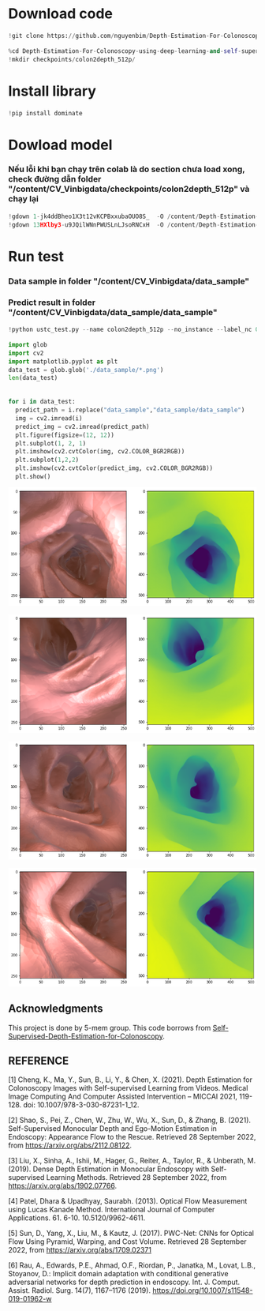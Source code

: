 # Download code


```python
!git clone https://github.com/nguyenbim/Depth-Estimation-For-Colonoscopy-using-deep-learning-and-self-supervised-learning.git
```



```python
%cd Depth-Estimation-For-Colonoscopy-using-deep-learning-and-self-supervised-learning/
!mkdir checkpoints/colon2depth_512p/
```


# Install library


```python
!pip install dominate
```



# Dowload model

### Nếu lỗi khi bạn chạy trên colab là do section chưa load xong, check đường dẫn folder "/content/CV_Vinbigdata/checkpoints/colon2depth_512p" và chạy lại


```python
!gdown 1-jk4ddBheo1X3t12vKCPBxxubaOUO8S_  -O /content/Depth-Estimation-For-Colonoscopy-using-deep-learning-and-self-supervised-learning/checkpoints/colon2depth_512p/80_net_D.pth
!gdown 13HXlby3-u9JQilWNnPWUSLnLJsoRNCxH  -O /content/Depth-Estimation-For-Colonoscopy-using-deep-learning-and-self-supervised-learning/checkpoints/colon2depth_512p/80_net_G.pth
```



# Run test



### Data sample in folder "/content/CV_Vinbigdata/data_sample"
### Predict result in folder "/content/CV_Vinbigdata/data_sample/data_sample"


```python
!python ustc_test.py --name colon2depth_512p --no_instance --label_nc 0 --which_epoch 80
```

```python
import glob
import cv2
import matplotlib.pyplot as plt
data_test = glob.glob('./data_sample/*.png')
len(data_test)
```


```python

for i in data_test:
  predict_path = i.replace("data_sample","data_sample/data_sample")
  img = cv2.imread(i)
  predict_img = cv2.imread(predict_path)
  plt.figure(figsize=(12, 12))
  plt.subplot(1, 2, 1)
  plt.imshow(cv2.cvtColor(img, cv2.COLOR_BGR2RGB))
  plt.subplot(1,2,2)
  plt.imshow(cv2.cvtColor(predict_img, cv2.COLOR_BGR2RGB))
  plt.show()
```


    
![png](static/static1.png)
    



    
![png](static/static2.png)
    



    
![png](static/static3.png)
    



    
![png](static/static4.png)
    



## Acknowledgments
This project is done by 5-mem group.
This code borrows from [Self-Supervised-Depth-Estimation-for-Colonoscopy](https://github.com/ckLibra/Self-Supervised-Depth-Estimation-for-Colonoscopy.git).


## REFERENCE
[1] Cheng, K., Ma, Y., Sun, B., Li, Y., & Chen, X. (2021). Depth Estimation for Colonoscopy Images with Self-supervised Learning from Videos. Medical Image Computing And Computer Assisted Intervention – MICCAI 2021, 119-128. doi: 10.1007/978-3-030-87231-1_12.

[2] Shao, S., Pei, Z., Chen, W., Zhu, W., Wu, X., Sun, D., & Zhang, B. (2021). Self-Supervised Monocular Depth and Ego-Motion Estimation in Endoscopy: Appearance Flow to the Rescue. Retrieved 28 September 2022, from https://arxiv.org/abs/2112.08122.

[3] Liu, X., Sinha, A., Ishii, M., Hager, G., Reiter, A., Taylor, R., & Unberath, M. (2019). Dense Depth Estimation in Monocular Endoscopy with Self-supervised Learning Methods. Retrieved 28 September 2022, from https://arxiv.org/abs/1902.07766.

[4] Patel, Dhara & Upadhyay, Saurabh. (2013). Optical Flow Measurement using Lucas Kanade Method. International Journal of Computer Applications. 61. 6-10. 10.5120/9962-4611.

[5] Sun, D., Yang, X., Liu, M., & Kautz, J. (2017). PWC-Net: CNNs for Optical Flow Using Pyramid, Warping, and Cost Volume. Retrieved 28 September 2022, from https://arxiv.org/abs/1709.02371

[6] Rau, A., Edwards, P.E., Ahmad, O.F., Riordan, P., Janatka, M., Lovat, L.B., Stoyanov, D.: Implicit domain adaptation with conditional generative adversarial networks for depth prediction in endoscopy. Int. J. Comput. Assist. Radiol. Surg. 14(7), 1167–1176 (2019). https://doi.org/10.1007/s11548-019-01962-w
